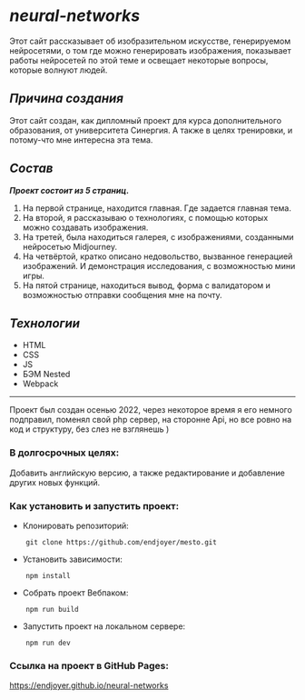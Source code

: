 # _**neural-networks**_

Этот сайт рассказывает об изобразительном искусстве, генерируемом нейросетями, о том где можно генерировать изображения,
показывает работы нейросетей по этой теме и освещает некоторые вопросы, которые волнуют людей.

## _**Причина создания**_

Этот сайт создан, как дипломный проект для курса дополнительного образования, от университета Синергия.
А также в целях тренировки, и потому-что мне интересна эта тема.

## _**Состав**_

**_Проект состоит из 5 страниц._**

1. На первой странице, находится главная. Где задается главная тема.
2. На второй, я рассказываю о технологиях, с помощью которых можно создавать изображения.
3. На третей, была находиться галерея, с изображениями, созданными нейросетью Midjourney.
4. На четвёртой, кратко описано недовольство, вызванное генерацией изображений. И демонстрация исследования, с возможностью мини игры.
5. На пятой странице, находиться вывод, форма с валидатором и возможностью отправки сообщения мне на почту.

## _**Технологии**_

- HTML
- CSS
- JS
- БЭМ Nested
- Webpack

---

Проект был создан осенью 2022, через некоторое время я его немного подправил, поменял свой php сервер, на сторонне Api, 
но все ровно на код и структуру, без слез не взглянешь )

### В долгосрочных целях:

Добавить английскую версию, а также редактирование и добавление других новых функций.

### Как установить и запустить проект:

- Клонировать репозиторий:

```console
    git clone https://github.com/endjoyer/mesto.git
```

- Установить зависимости:

```console
    npm install
```

- Собрать проект Вебпаком:

```console
    npm run build
```

- Запустить проект на локальном сервере:

```console
    npm run dev
```

### Ссылка на проект в GitHub Pages:

https://endjoyer.github.io/neural-networks

